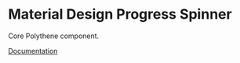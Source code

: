 # Material Design Progress Spinner

Core Polythene component.

[Documentation](https://github.com/ArthurClemens/polythene/tree/master/docs/components/spinner.md)
